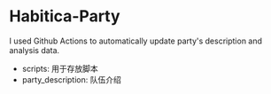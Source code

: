 # Habitica-Party

I used Github Actions to automatically update party's description and analysis data.

- scripts: 用于存放脚本
- party_description: 队伍介绍
